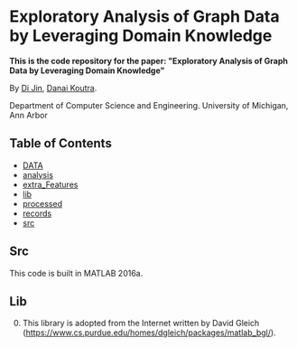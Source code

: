 # Exploratory Analysis of Graph Data by Leveraging Domain Knowledge

**This is the code repository for the paper: "Exploratory Analysis of Graph Data by Leveraging Domain Knowledge"**

By [Di Jin](http://www-personal.umich.edu/~dijin/), [Danai Koutra](http://web.eecs.umich.edu/~dkoutra/).

Department of Computer Science and Engineering. University of Michigan, Ann Arbor

## Table of Contents
- [DATA](#DATA)
- [analysis](#analysis)
- [extra_Features](#extra_Features)
- [lib](#lib)
- [processed](#processed)
- [records](#records)
- [src](#src)

## Src

This code is built in MATLAB 2016a.

## Lib

0. This library is adopted from the Internet written by David Gleich (https://www.cs.purdue.edu/homes/dgleich/packages/matlab_bgl/).

